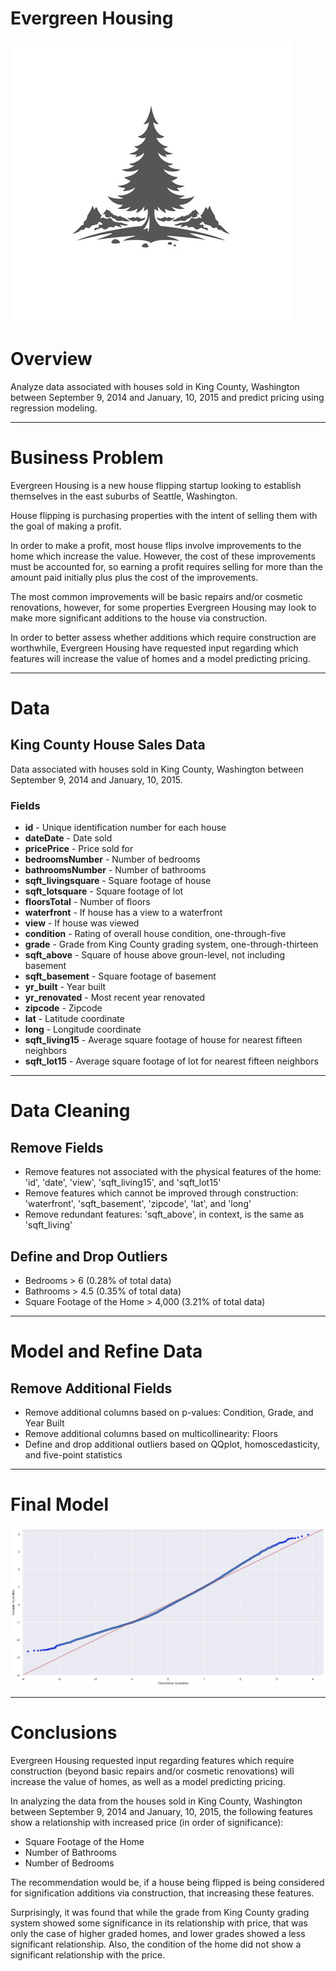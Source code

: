 # Evergreen Housing
![pine_tree.jpg](https://github.com/wswager/evergreen_housing/blob/main/images/pine_tree.jpg)

# Overview

Analyze data associated with houses sold in King County, Washington between September 9, 2014 and January, 10, 2015 and predict pricing using regression modeling.
***
# Business Problem

Evergreen Housing is a new house flipping startup looking to establish themselves in the east suburbs of Seattle, Washington.

House flipping is purchasing properties with the intent of selling them with the goal of making a profit.

In order to make a profit, most house flips involve improvements to the home which increase the value.  However, the cost of these improvements must be accounted for, so earning a profit requires selling for more than the amount paid initially plus plus the cost of the improvements.  

The most common improvements will be basic repairs and/or cosmetic renovations, however, for some properties Evergreen Housing may look to make more significant additions to the house via construction.

In order to better assess whether additions which require construction are worthwhile, Evergreen Housing have requested input regarding which features will increase the value of homes and a model predicting pricing. 
***
# Data
## King County House Sales Data

Data associated with houses sold in King County, Washington between September 9, 2014 and January, 10, 2015.

### Fields
* **id** - Unique identification number for each house
* **dateDate** - Date sold
* **pricePrice** -  Price sold for
* **bedroomsNumber** -  Number of bedrooms
* **bathroomsNumber** -  Number of bathrooms
* **sqft_livingsquare** -  Square footage of house
* **sqft_lotsquare** -  Square footage of lot
* **floorsTotal** -  Number of floors
* **waterfront** - If house has a view to a waterfront
* **view** - If house was viewed
* **condition** - Rating of overall house condition, one-through-five
* **grade** - Grade from King County grading system, one-through-thirteen
* **sqft_above** - Square of house above groun-level, not including basement
* **sqft_basement** - Square footage of basement
* **yr_built** - Year built
* **yr_renovated** - Most recent year renovated
* **zipcode** - Zipcode
* **lat** - Latitude coordinate
* **long** - Longitude coordinate
* **sqft_living15** - Average square footage of house for nearest fifteen neighbors
* **sqft_lot15** - Average square footage of lot for nearest fifteen neighbors
***
# Data Cleaning
## Remove Fields
* Remove features not associated with the physical features of the home: 'id', 'date', 'view', 'sqft_living15', and 'sqft_lot15'
* Remove features which cannot be improved through construction: 'waterfront', 'sqft_basement', 'zipcode', 'lat', and 'long'
* Remove redundant features: 'sqft_above', in context, is the same as 'sqft_living'

## Define and Drop Outliers
* Bedrooms > 6 (0.28% of total data)
* Bathrooms > 4.5 (0.35% of total data)
* Square Footage of the Home > 4,000 (3.21% of total data)
***
# Model and Refine Data
## Remove Additional Fields
* Remove additional columns based on p-values: Condition, Grade, and Year Built
* Remove additional columns based on multicollinearity: Floors
* Define and drop additional outliers based on QQplot, homoscedasticity, and five-point statistics
***
# Final Model
![model4.png](https://github.com/wswager/evergreen_housing/blob/main/images/model4.png)
***
# Conclusions

Evergreen Housing requested input regarding features which require construction (beyond basic repairs and/or cosmetic renovations) will increase the value of homes, as well as a model predicting pricing.

In analyzing the data from the houses sold in King County, Washington between September 9, 2014 and January, 10, 2015, the following features show a relationship with increased price (in order of significance):

* Square Footage of the Home
* Number of Bathrooms
* Number of Bedrooms

The recommendation would be, if a house being flipped is being considered for signification additions via construction, that increasing these features.

Surprisingly, it was found that while the grade from King County grading system showed some significance in its relationship with price, that was only the case of higher graded homes, and lower grades showed a less significant relationship.  Also, the condition of the home did not show a significant relationship with the price.
